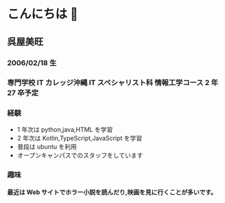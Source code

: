 # こんにちは 👋

## 呉屋美旺

### 2006/02/18 生

### 専門学校 IT カレッジ沖縄 IT スペシャリスト科 情報工学コース 2 年 27 卒予定

### 経験

- 1 年次は python,java,HTML を学習
- 2 年次は Kotlin,TypeScript,JavaScript を学習
- 普段は ubuntu を利用
- オープンキャンパスでのスタッフをしています

### 趣味

#### 最近は Web サイトでホラー小説を読んだり,映画を見に行くことが多いです。

<!--
**itc-s24013/itc-s24013** is a ✨ _special_ ✨ repository because its `README.md` (this file) appears on your GitHub profile.

Here are some ideas to get you started:

- 🔭 I’m currently working on ...
- 🌱 I’m currently learning ...
- 👯 I’m looking to collaborate on ...
- 🤔 I’m looking for help with ...
- 💬 Ask me about ...
- 📫 How to reach me: ...
- 😄 Pronouns: ...
- ⚡ Fun fact: ...
-->
